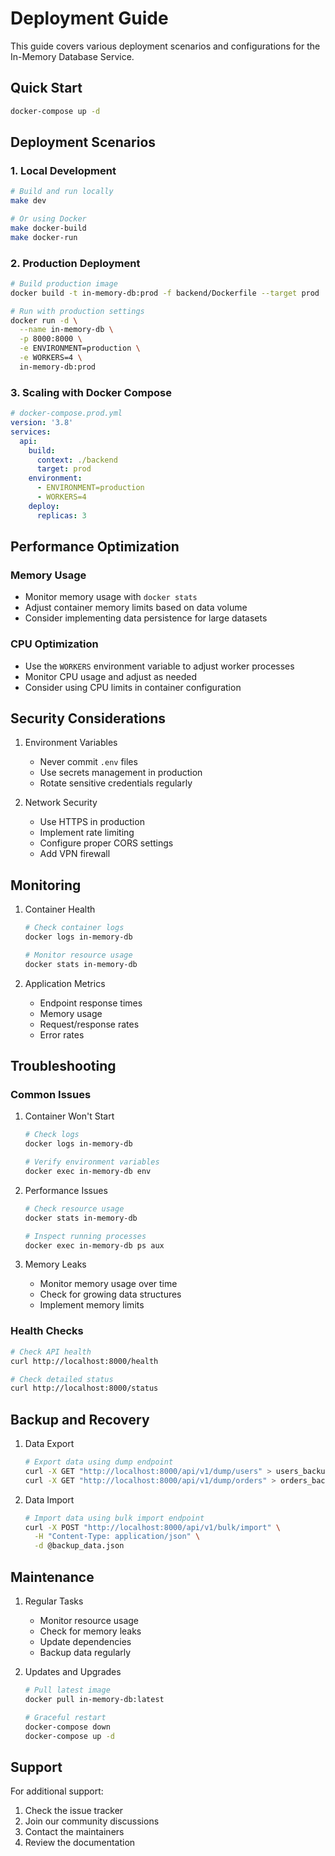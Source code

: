 # Deployment Guide

This guide covers various deployment scenarios and configurations for the In-Memory Database Service.

## Quick Start

```bash
docker-compose up -d
```

## Deployment Scenarios

### 1. Local Development

```bash
# Build and run locally
make dev

# Or using Docker
make docker-build
make docker-run
```

### 2. Production Deployment

```bash
# Build production image
docker build -t in-memory-db:prod -f backend/Dockerfile --target prod .

# Run with production settings
docker run -d \
  --name in-memory-db \
  -p 8000:8000 \
  -e ENVIRONMENT=production \
  -e WORKERS=4 \
  in-memory-db:prod
```

### 3. Scaling with Docker Compose

```yaml
# docker-compose.prod.yml
version: '3.8'
services:
  api:
    build:
      context: ./backend
      target: prod
    environment:
      - ENVIRONMENT=production
      - WORKERS=4
    deploy:
      replicas: 3
```

## Performance Optimization

### Memory Usage

- Monitor memory usage with `docker stats`
- Adjust container memory limits based on data volume
- Consider implementing data persistence for large datasets

### CPU Optimization

- Use the `WORKERS` environment variable to adjust worker processes
- Monitor CPU usage and adjust as needed
- Consider using CPU limits in container configuration

## Security Considerations

1. Environment Variables
   - Never commit `.env` files
   - Use secrets management in production
   - Rotate sensitive credentials regularly

2. Network Security
   - Use HTTPS in production
   - Implement rate limiting
   - Configure proper CORS settings
   - Add VPN firewall

## Monitoring

1. Container Health
   ```bash
   # Check container logs
   docker logs in-memory-db
   
   # Monitor resource usage
   docker stats in-memory-db
   ```

2. Application Metrics
   - Endpoint response times
   - Memory usage
   - Request/response rates
   - Error rates

## Troubleshooting

### Common Issues

1. Container Won't Start
   ```bash
   # Check logs
   docker logs in-memory-db
   
   # Verify environment variables
   docker exec in-memory-db env
   ```

2. Performance Issues
   ```bash
   # Check resource usage
   docker stats in-memory-db
   
   # Inspect running processes
   docker exec in-memory-db ps aux
   ```

3. Memory Leaks
   - Monitor memory usage over time
   - Check for growing data structures
   - Implement memory limits

### Health Checks

```bash
# Check API health
curl http://localhost:8000/health

# Check detailed status
curl http://localhost:8000/status
```

## Backup and Recovery

1. Data Export
   ```bash
   # Export data using dump endpoint
   curl -X GET "http://localhost:8000/api/v1/dump/users" > users_backup.json
   curl -X GET "http://localhost:8000/api/v1/dump/orders" > orders_backup.json
   ```

2. Data Import
   ```bash
   # Import data using bulk import endpoint
   curl -X POST "http://localhost:8000/api/v1/bulk/import" \
     -H "Content-Type: application/json" \
     -d @backup_data.json
   ```

## Maintenance

1. Regular Tasks
   - Monitor resource usage
   - Check for memory leaks
   - Update dependencies
   - Backup data regularly

2. Updates and Upgrades
   ```bash
   # Pull latest image
   docker pull in-memory-db:latest
   
   # Graceful restart
   docker-compose down
   docker-compose up -d
   ```

## Support

For additional support:
1. Check the issue tracker
2. Join our community discussions
3. Contact the maintainers
4. Review the documentation 